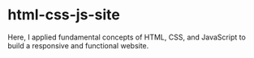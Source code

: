 # html-css-js-site
Here, I applied fundamental concepts of HTML, CSS, and JavaScript to build a responsive and functional website.
